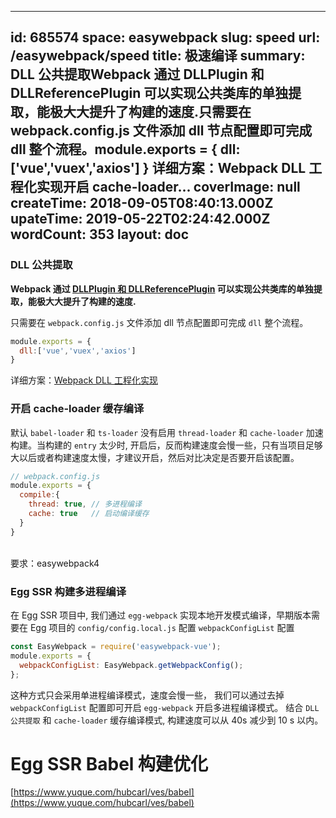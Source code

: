 
---
id: 685574
space: easywebpack
slug: speed
url: /easywebpack/speed
title: 极速编译
summary: DLL 公共提取Webpack 通过 DLLPlugin 和 DLLReferencePlugin 可以实现公共类库的单独提取，能极大大提升了构建的速度.只需要在 webpack.config.js 文件添加 dll 节点配置即可完成 dll 整个流程。module.exports = {   dll:[&#x27;vue&#x27;,&#x27;vuex&#x27;,&#x27;axios&#x27;] } 详细方案：Webpack DLL 工程化实现开启 cache-loader...
coverImage: null
createTime: 2018-09-05T08:40:13.000Z 
upateTime: 2019-05-22T02:24:42.000Z
wordCount: 353
layout: doc
---


### DLL 公共提取

**Webpack 通过 **[DLLPlugin 和 DLLReferencePlugin](https://doc.webpack-china.org/plugins/dll-plugin/)** 可以实现公共类库的单独提取，能极大大提升了构建的速度.**

只需要在 `webpack.config.js` 文件添加 dll 节点配置即可完成 `dll` 整个流程。

```javascript
module.exports = {
  dll:['vue','vuex','axios']
}
```

详细方案：[Webpack DLL 工程化实现](http://hubcarl.github.io/easywebpack/webpack/dll/)


### 开启 cache-loader 缓存编译

默认 `babel-loader` 和 `ts-loader` 没有启用 `thread-loader` 和 `cache-loader` 加速构建。当构建的 `entry` 太少时, 开启后，反而构建速度会慢一些，只有当项目足够大以后或者构建速度太慢，才建议开启，然后对比决定是否要开启该配置。

```javascript
// webpack.config.js
module.exports = {
  compile:{
    thread: true, // 多进程编译
    cache: true   // 启动编译缓存
  }
}
```
 <br />要求：easywebpack4 


### Egg SSR 构建多进程编译

在 Egg SSR 项目中, 我们通过 `egg-webpack` 实现本地开发模式编译，早期版本需要在 Egg 项目的 `config/config.local.js` 配置 `webpackConfigList` 配置

```javascript
const EasyWebpack = require('easywebpack-vue');
module.exports = {
  webpackConfigList: EasyWebpack.getWebpackConfig();
};
```

这种方式只会采用单进程编译模式，速度会慢一些， 我们可以通过去掉 `webpackConfigList` 配置即可开启 `egg-webpack` 开启多进程编译模式。 结合 `DLL 公共提取` 和 `cache-loader` 缓存编译模式, 构建速度可以从 40s 减少到 10 s 以内。



# Egg SSR Babel 构建优化

[https://www.yuque.com/hubcarl/ves/babel](https://www.yuque.com/hubcarl/ves/babel)


  